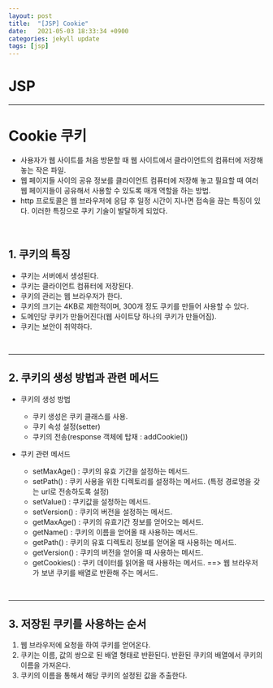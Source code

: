 ```yaml
---
layout: post
title:  "[JSP] Cookie"
date:   2021-05-03 18:33:34 +0900
categories: jekyll update
tags: [jsp]
---
```

# JSP
---

# Cookie 쿠키
- 사용자가 웹 사이트를 처음 방문할 때 웹 사이트에서 클라이언트의 컴퓨터에 저장해 놓는 작은 파일.
- 웹 페이지들 사이의 공유 정보를 클라이언트 컴퓨터에 저장해 놓고 필요할 때 여러 웹 페이지들이 공유해서 사용할 수 있도록 매개 역할을 하는 방법.
- http 프로토콜은 웹 브라우저에 응답 후 일정 시간이 지나면 접속을 끊는 특징이 있다. 이러한 특징으로 쿠키 기술이 발달하게 되었다.
    
<br>

## 1. 쿠키의 특징
- 쿠키는 서버에서 생성된다.
- 쿠키는 클라이언트 컴퓨터에 저장된다.
- 쿠키의 관리는 웹 브라우저가 한다.
- 쿠키의 크기는 4KB로 제한적이며, 300개 정도 쿠키를 만들어 사용할 수 있다.
- 도메인당 쿠키가 만들어진다(웹 사이트당 하나의 쿠키가 만들어짐).
- 쿠키는 보안이 취약하다.

<br>
  
---
## 2. 쿠키의 생성 방법과 관련 메서드
* 쿠키의 생성 방법
	- 쿠키 생성은 쿠키 클래스를 사용.
	- 쿠키 속성 설정(setter)
	- 쿠키의 전송(response 객체에 탑재 : addCookie())
  
* 쿠키 관련 메서드
	- setMaxAge() : 쿠키의 유효 기간을 설정하는 메서드.
	- setPath() : 쿠키 사용을 위한 디렉토리를 설정하는 메서드. (특정 경로명을 갖는 url로 전송하도록 설정)
	- setValue() : 쿠키값을 설정하는 메서드. 
	- setVersion() : 쿠키의 버전을 설정하는 메서드.
	- getMaxAge() : 쿠키의 유효기간 정보를 얻어오는 메서드.
	- getName() : 쿠키의 이름을 얻어올 때 사용하는 메서드.
	- getPath() : 쿠키의 유효 디렉토리 정보를 얻어올 때 사용하는 메서드.
	- getVersion() : 쿠키의 버전을 얻어올 때 사용하는 메서드.
	- getCookies() : 쿠키 데이터를 읽어올 때 사용하는 메서드. ==> 웹 브라우저가 보낸 쿠키를 배열로 반환해 주는 메서드.
    
<br>

---
## 3. 저장된 쿠키를 사용하는 순서
1. 웹 브라우저에 요청을 하여 쿠키를 얻어온다.
2. 쿠키는 이름, 값의 쌍으로 된 배열 형태로 반환된다. 반환된 쿠키의 배열에서 쿠키의 이름을 가져온다.
3. 쿠키의 이름을 통해서 해당 쿠키의 설정된 값을 추출한다.    
    
    
